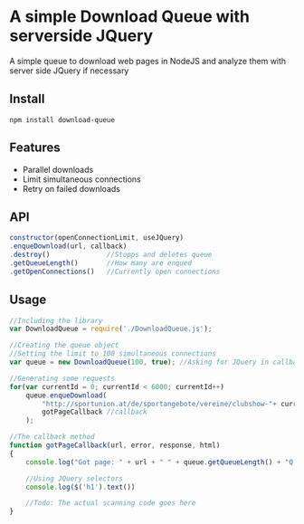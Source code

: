 # A simple Download Queue with serverside JQuery
A simple queue to download web pages in NodeJS and analyze them with server side JQuery if necessary

## Install
```
npm install download-queue
```

## Features
* Parallel downloads
* Limit simultaneous connections
* Retry on failed downloads

## API
``` Javascript
constructor(openConnectionLimit, useJQuery)
.enqueDownload(url, callback)
.destroy()              //Stopps and deletes queue
.getQueueLength()       //How many are enqued
.getOpenConnections()   //Currently open connections
```

## Usage
``` Javascript
//Including the library
var DownloadQueue = require('./DownloadQueue.js');

//Creating the queue object
//Setting the limit to 100 simultaneous connections
var queue = new DownloadQueue(100, true); //Asking for JQuery in callback 

//Generating some requests
for(var currentId = 0; currentId < 6000; currentId++)
    queue.enqueDownload(
        "http://sportunion.at/de/sportangebote/vereine/clubshow-"+ currentId +"?Page=1", //Url
        gotPageCallback //callback
    );

//The callback method
function gotPageCallback(url, error, response, html) 
{
    console.log("Got page: " + url + " " + queue.getQueueLength() + "Q " + queue.getOpenConnections() + "c's");

    //Using JQuery selectors
    console.log($('h1').text())

    //Todo: The actual scanning code goes here
}
```